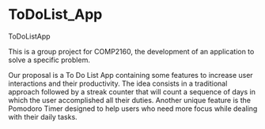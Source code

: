 # ToDoList_App

ToDoListApp

This is a group project for COMP2160, the development of an application to solve a specific problem.

Our proposal is a To Do List App containing some features to increase user interactions and their productivity. 
The idea consists in a traditional approach followed by a streak counter that will count a sequence of days in which the user accomplished all their duties. 
Another unique feature is the Pomodoro Timer designed to help users who need more focus while dealing with their daily tasks.
